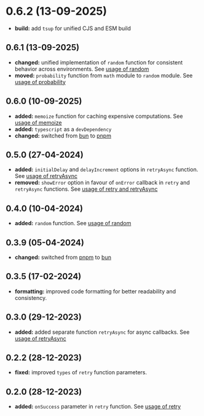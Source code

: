 # 0.6.2 (13-09-2025)

- **build:** add `tsup` for unified CJS and ESM build

## 0.6.1 (13-09-2025)

- **changed:** unified implementation of `random` function for consistent behavior across environments. See [usage of random](https://www.npmjs.com/package/utility-kit#random)
- **moved:** `probability` function from `math` module to `random` module. See [usage of probability](https://www.npmjs.com/package/utility-kit#random)

## 0.6.0 (10-09-2025)

- **added:** `memoize` function for caching expensive computations. See [usage of memoize](https://www.npmjs.com/package/utility-kit#cache)
- **added:** `typescript` as a `devDependency`
- **changed:** switched from [bun](https://bun.sh/) to [pnpm](https://pnpm.io/)

## 0.5.0 (27-04-2024)

- **added:** `initialDelay` and `delayIncrement` options in `retryAsync` function. See [usage of retryAsync](https://www.npmjs.com/package/utility-kit#utility)
- **removed:** `showError` option in favour of `onError` callback in `retry` and `retryAsync` functions. See [usage of retry and retryAsync](https://www.npmjs.com/package/utility-kit#utility)

## 0.4.0 (10-04-2024)

- **added:** `random` function. See [usage of random](https://www.npmjs.com/package/utility-kit#random)

## 0.3.9 (05-04-2024)

- **changed:** switched from [pnpm](https://pnpm.io/) to [bun](https://bun.sh/)

## 0.3.5 (17-02-2024)

- **formatting:** improved code formatting for better readability and consistency.

## 0.3.0 (29-12-2023)

- **added:** added separate function `retryAsync` for async callbacks. See [usage of retryAsync](https://www.npmjs.com/package/utility-kit#utility)

## 0.2.2 (28-12-2023)

- **fixed:** improved `types` of `retry` function parameters.

## 0.2.0 (28-12-2023)

- **added:** `onSuccess` parameter in `retry` function. See [usage of retry](https://www.npmjs.com/package/utility-kit#utility)

